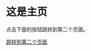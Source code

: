 <!DOCTYPE html>
<html lang="en">

<head>
    <meta charset="UTF-8">
    <meta name="viewport" content="width=device-width, initial-scale=1.0">
    <script src="https://cdn.tailwindcss.com"></script>
    <title>主页</title>
</head>

<body class="bg-gray-100">
    <div class="container mx-auto p-8">
        <h1 class="text-3xl font-bold text-gray-800">这是主页</h1>
        <p class="mt-4 text-gray-700">点击下面的按钮跳转到第二个页面。</p>
        <a href="second.html" class="mt-6 inline-block bg-blue-500 hover:bg-blue-600 text-white py-2 px-4 rounded">跳转到第二个页面</a>
    </div>
</body>

</html>
